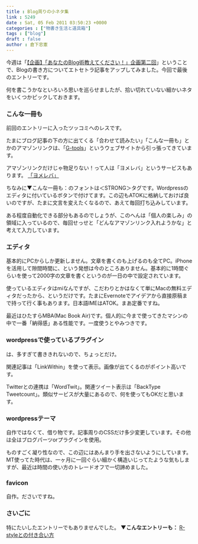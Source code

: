```yaml
---
title : Blog周りの小ネタ集
link : 5249
date : Sat, 05 Feb 2011 03:50:23 +0000
categories : ["物書き生活と道具箱"]
tags : ["blog"]
draft : false
author : 倉下忠憲
---
```


今週は「<a href="https://rashita.net/blog/?p=5206&amp;preview=true&amp;preview_id=5206&amp;preview_nonce=37c235d9d4">【企画】「あなたのBlog術教えてください！」企画第二回</a>」ということで、Blogの書き方についてエトセトラ記事をアップしてみました。今回で最後のエントリーです。

何を書こうかなといろいろ思いを巡らせましたが、拾い切れていない細かいネタをいくつかピックしておきます。

<h3>こんな一冊も</h3>
前回のエントリーに入ったツッコミへのレスです。

たまにブログ記事の下の方に出てくる「合わせて読みたい」「こんな一冊も」とかのアマゾンリンクは、「<a href=" http://www.goodpic.com/mt/aws/index.html">G-tools</a>」というウェブサイトから引っ張ってきています。

アマゾンリンクだけじゃ物足りない！って人は「ヨメレバ」というサービスもあります。
<a href="http://yomereba.com/">「ヨメレバ」</a>

ちなみに▼こんな一冊も：のフォントは＜STRONG＞タグです。Wordpressのエディタに付いているボタンで付けてます。この辺もATOKに格納しておけば良いのですが、たまに文言を変えたくなるので、あえて毎回打ち込みしています。

ある程度自動化できる部分もあるのでしょうが、このへんは「個人の楽しみ」の領域に入っているので、毎回せっせと「どんなアマゾンリンク入れようかな」と考えて入力しています。

<h3>エディタ</h3>
基本的にPCからしか更新しません。文章を書くのも上げるのも全てPC。iPhoneを活用して隙間時間に、という発想は今のところありません。基本的に1時間ぐらいを使って2000字の文章を書くというのが一日の中で設定されています。

使っているエディタはmiなんですが、こだわりとかはなくて単にMacの無料エディタだったから、というだけです。たまにEvernoteでアイデアから直接原稿まで持って行く事もあります。日本語IMEはATOK。まあ定番ですね。

最近はひたすらMBA(Mac Book Air)です。個人的に今まで使ってきたマシンの中で一番「納得感」ある性能です。一度使うとやみつきです。

<h3>wordpressで使っているプラグイン</h3>
は、多すぎて書ききれないので、ちょっとだけ。

関連記事は「LinkWithin」を使って表示。画像が出てくるのがポイント高いです。

Twitterとの連携は「WordTwit」。関連ツイート表示は「BackType Tweetcount」。類似サービスが大量にあるので、何を使ってもOKだと思います。

<h3>wordpressテーマ</h3>
自作ではなくて、借り物です。記事周りのCSSだけ多少変更しています。その他は全はブログパーツorプラグインを使用。

ものすごく凝り性なので、この辺にはあんまり手を出さないようにしています。MT使ってた時代は、一ヶ月に一回ぐらい細かく構造いじってたような気もしますが、最近は時間の使い方のトレードオフで一切諦めました。

<h3>favicon</h3>
自作。ださいですね。

<h3>さいごに</h3>
特にたいしたエントリーでもありませんでした。
<strong>
▼こんなエントリーも：</strong>
<a href="http://www.facebook.com/notes.php?id=100366706680925&amp;notes_tab=app_2347471856#!/note.php?note_id=189916467699771">R-styleとの付き合い方</a>

